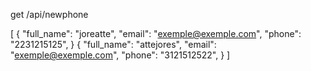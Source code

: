get /api/newphone

[
    {
        "full_name": "joreatte",
        "email": "exemple@exemple.com",
        "phone": "2231215125",
    }
    {
        "full_name": "attejores",
        "email": "exemple@exemple.com",
        "phone": "3121512522",
    }
]